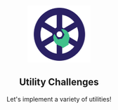 <p align="center"><img width="143px" height="130px" src="https://raw.githubusercontent.com/tyankatsu0105/utility-challenges/main/logo.png" alt=""></p>

<h2 align="center">Utility Challenges</h2>
<p align="center">
  Let's implement a variety of utilities!
</p>
